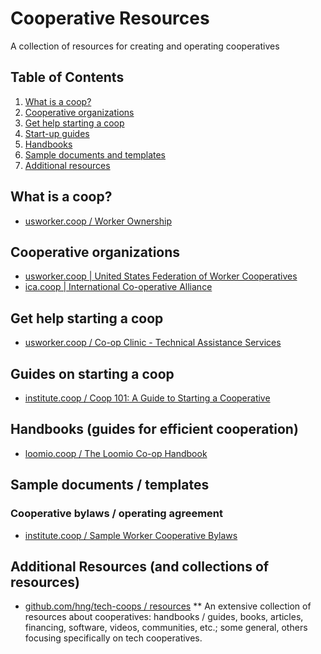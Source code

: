 # Cooperative Resources
A collection of resources for creating and operating cooperatives

## Table of Contents
1. [What is a coop?](#what-is-a-coop)
1. [Cooperative organizations](#coop-orgs)
1. [Get help starting a coop](#startup-help)
1. [Start-up guides](#start-up-guides)
1. [Handbooks](#handbooks)
1. [Sample documents and templates](#sample-docs-and-templates)
1. [Additional resources](#additional-resources) 

<a name="what-is-a-coop" />

## What is a coop?
* [usworker.coop / Worker Ownership](https://www.usworker.coop/what-is-a-worker-cooperative/)

<a name="coop-orgs" />

## Cooperative organizations
* [usworker.coop | United States Federation of Worker Cooperatives](https://www.usworker.coop/home/)
* [ica.coop | International Co-operative Alliance](https://www.ica.coop/en)

<a name="startup-help" />

## Get help starting a coop
* [usworker.coop / Co-op Clinic - Technical Assistance Services](https://www.usworker.coop/programs/coopclinic/)

<a name="start-up-guides" />

## Guides on starting a coop
* [institute.coop / Coop 101: A Guide to Starting a Cooperative](https://institute.coop/resources/coop-101-guide-starting-cooperative)

<a name="handbooks" />

## Handbooks (guides for efficient cooperation)
* [loomio.coop / The Loomio Co-op Handbook](https://loomio.coop/)

<a name="sample-docs-and-templates" />

## Sample documents / templates
### Cooperative bylaws / operating agreement
* [institute.coop / Sample Worker Cooperative Bylaws](https://institute.coop/resources/sample-worker-cooperative-bylaws)

<a name="additional-resources" />

## Additional Resources (and collections of resources)
* [github.com/hng/tech-coops / resources](https://github.com/hng/tech-coops/blob/master/README.md#resources)
  ** An extensive collection of resources about cooperatives: handbooks / guides, books, articles, financing, software, videos, communities, etc.; some general, others focusing specifically on tech cooperatives.
